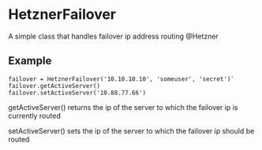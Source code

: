 # HetznerFailover
A simple class that handles failover ip address routing @Hetzner

## Example
```
failover = HetznerFailover('10.10.10.10', 'someuser', 'secret')`
failover.getActiveServer()
failover.setActiveServer('10.88.77.66')
```

getActiveServer() returns the ip of the server to which the failover ip is currently routed

setActiveServer() sets the ip of the server to which the failover ip should be routed
